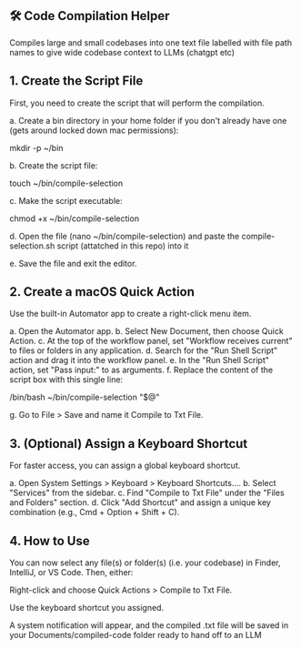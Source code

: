 
## 🛠️ Code Compilation Helper
Compiles large and small codebases into one text file labelled with file path names to give wide codebase context to LLMs (chatgpt etc)

## 1. Create the Script File
First, you need to create the script that will perform the compilation.

a. Create a bin directory in your home folder if you don't already have one (gets around locked down mac permissions):

mkdir -p ~/bin

b. Create the script file:

touch ~/bin/compile-selection

c. Make the script executable:

chmod +x ~/bin/compile-selection

d. Open the file (nano ~/bin/compile-selection) and paste the compile-selection.sh script (attatched in this repo) into it

e. Save the file and exit the editor.

## 2. Create a macOS Quick Action
Use the built-in Automator app to create a right-click menu item.

a. Open the Automator app.
b. Select New Document, then choose Quick Action.
c. At the top of the workflow panel, set "Workflow receives current" to files or folders in any application.
d. Search for the "Run Shell Script" action and drag it into the workflow panel.
e. In the "Run Shell Script" action, set "Pass input:" to as arguments.
f. Replace the content of the script box with this single line:

/bin/bash ~/bin/compile-selection "$@"

g. Go to File > Save and name it Compile to Txt File.

## 3. (Optional) Assign a Keyboard Shortcut
For faster access, you can assign a global keyboard shortcut.

a. Open System Settings > Keyboard > Keyboard Shortcuts....
b. Select "Services" from the sidebar.
c. Find "Compile to Txt File" under the "Files and Folders" section.
d. Click "Add Shortcut" and assign a unique key combination (e.g., Cmd + Option + Shift + C).

## 4. How to Use
You can now select any file(s) or folder(s) (i.e. your codebase) in Finder, IntelliJ, or VS Code. Then, either:

Right-click and choose Quick Actions > Compile to Txt File.

Use the keyboard shortcut you assigned.

A system notification will appear, and the compiled .txt file will be saved in your Documents/compiled-code folder ready to hand off to an LLM
